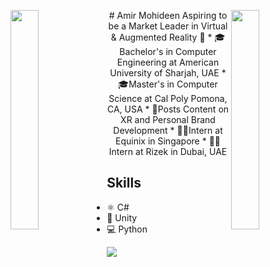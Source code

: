 <img align="left" src="https://user-images.githubusercontent.com/65187002/144930161-2f783401-8d27-4fdf-a2f7-cc0ba32f1f1f.gif" width="30%" style="display:inline;"><img align="right" src="https://user-images.githubusercontent.com/65187002/144930161-2f783401-8d27-4fdf-a2f7-cc0ba32f1f1f.gif" width="30%" style="display:inline;">

<p align="center">
# Amir Mohideen
Aspiring to be a Market Leader in Virtual & Augmented Reality 🥇
* 🎓Bachelor's in Computer Engineering at American University of Sharjah, UAE
* 🎓Master's in Computer Science at Cal Poly Pomona, CA, USA
* 🎥Posts Content on XR and Personal Brand Development
* 🧑‍💻Intern at Equinix in Singapore
* 🧑‍💻Intern at Rizek in Dubai, UAE

## Skills
* ⚛ C#
* 📱 Unity
* 💻 Python
</p>

![](https://komarev.com/ghpvc/?username=amirmohideen&color=blueviolet)

